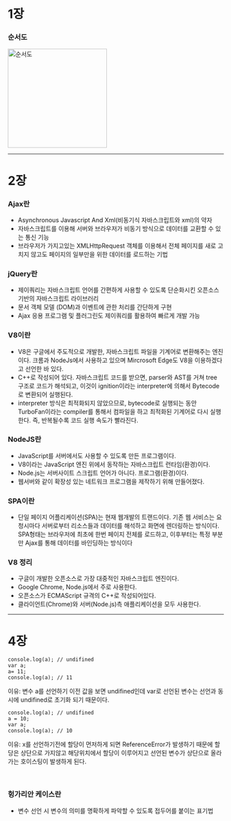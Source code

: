 # 1장
### 순서도
<img width="231" alt="순서도" src="https://github.com/JMC816/202302-illegalstudy-JS/assets/119279917/14156a7b-17bd-46f5-9a1f-266cc0a30854">

---
# 2장
### Ajax란
- Asynchronous Javascript And Xml(비동기식 자바스크립트와 xml)의 약자
- 자바스크립트를 이용해 서버와 브라우저가 비동기 방식으로 데이터를 교환할 수 있는 통신 기능
- 브라우저가 가지고있는 XMLHttpRequest 객체를 이용해서 전체 페이지를 새로 고치지 않고도 페이지의 일부만을 위한 데이터를 로드하는 기법

### jQuery란
- 제이쿼리는 자바스크립트 언어를 간편하게 사용할 수 있도록 단순화시킨 오픈소스 기반의 자바스크립트 라이브러리
- 문서 객체 모델 (DOM)과 이벤트에 관한 처리를 간단하게 구현
- Ajax 응용 프로그램 및 플러그린도 제이쿼리를 활용하여 빠르게 개발 가능

### V8이란
- V8은 구글에서 주도적으로 개발한, 자바스크립트 파일을 기계어로 변환해주는 엔진이다. 크롬과 NodeJs에서 사용하고 있으며 Mircrosoft Edge도 V8을 이용하겠다고 선언한 바 있다.
- C++로 작성되어 있다. 자바스크립트 코드를 받으면, parser와 AST를 거쳐 tree 구조로 코드가 해석되고, 이것이 ignition이라는 interpreter에 의해서 Bytecode로 변환되어 실행된다.
- interpreter 방식은 최적화되지 않았으므로, bytecode로 실행되는 동안 TurboFan이라는 compiler를 통해서 컴파일을 하고 최적화된 기계어로 다시 실행한다. 즉, 반복될수록 코드 실행 속도가 빨라진다.

### NodeJS란
- JavaScript를 서버에서도 사용할 수 있도록 만든 프로그램이다.
- V8이라는 JavaScript 엔진 위에서 동작하는 자바스크립트 런타임(환경)이다.
- Node.js는 서버사이트 스크립트 언어가 아니다. 프로그램(환경)이다.
- 웹서버와 같이 확장성 있는 네트워크 프로그램을 제작하기 위해 만들어졌다.

### SPA이란
- 단일 페이지 어플리케이션(SPA)는 현재 웹개발의 트랜드이다.
기존 웹 서비스는 요청시마다 서버로부터 리소스들과 데이터를 해석하고 화면에 렌더링하는 방식이다. SPA형태는 브라우저에 최초에 한번 페이지 전체를 로드하고, 이후부터는 특정 부분만 Ajax를 통해 데이터를 바인딩하는 방식이다

### V8 정리
- 구글이 개발한 오픈소스로 가장 대중적인 자바스크립트 엔진이다.
- Google Chrome, Node.js에서 주로 사용한다.
- 오픈소스가 ECMAScript 규격의 C++로 작성되어있다.
- 클라이언트(Chrome)와 서버(Node.js)측 애플리케이션을 모두 사용한다.

---
# 4장
```
console.log(a); // undifined
var a;
a= 11;
console.log(a); // 11
```
이유: 변수 a를 선언하기 이전 값을 보면 undifined인데
var로 선언된 변수는 선언과 동시에 undifined로 
초기화 되기 때문이다.
```
console.log(a); // undifined
a = 10;
var a;
console.log(a); // 10

```
이유: x를 선언하기전에 할당이 먼저하게 되면 ReferenceError가
발생하기 때문에 할당은 상단으로 가지않고 
해당위치에서 할당이 이루어지고
선언된 변수가 상단으로 올라가는 호이스팅이
발생하게 된다.

<br>

### 헝가리안 케이스란
- 변수 선언 시 변수의 의미를 명확하게 파악할 수 있도록 접두어를 붙이는 표기법
